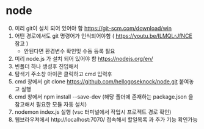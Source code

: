 # node

0. 미리 git이 설치 되어 있어야 함 https://git-scm.com/download/win
1. 어떤 경로에서도 git 명령어가 인식되어야함 ( https://youtu.be/ILMQLrJfNCE 참고 ) 
    -  안된다면 환경변수 확인및 수동 등록 필요
2. 미리 node.js 가 설치 되어 있어야 함 https://nodejs.org/en/
3. 빈폴더 하나 생성후 진입해서
4. 탐색기 주소창 아이콘 클릭하고 cmd 입력후 
5. cmd 창에서 git clone https://github.com/hellogoseknock/node.git 붙여놓고 실행
6. cmd 창에서 npm install --save-dev (해당 폴더에 존재하는 package.json 을 참고해서 필요한 모듈 자동 설치)
7. nodemon index.js 실행 (vsc 터미널에서 작업시 프로젝트 경로 확인)
8. 웹브라우져에서 http://localhost:7070/ 접속해서 할일목록 과 추가 기능 확인가능  


